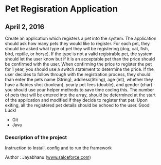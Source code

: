 # Pet Regisration Application

## April 2, 2016
 
 Create an application which registers a pet into the system. The application should ask how many pets they would like to register. For each pet, they should be asked what type of pet they will be registering (dog, cat, fish, bird, reptile, or horse). If the type is not a valid registrable pet, the system should let the user know but if it is an acceptable pet than the price should be confirmed with the user. When confirming the price to register the pet for 1 year, you should use a switch statement to determine the price. If the user decides to follow through with the registration process, they should than enter the pets name (String), address(String), age (int), whether they have a Rabies shot (boolean), yearly pet fees (double), and gender (char) - you should use your helper methods to save time coding this. The number of pets that will be entered into the array, should be determined at the start of the application and modified if they decide to register that pet. Upon exiting, all the registered pet details should be echoed to the user. Good Luck!
 
 
 * Git
 * Java
 

### Description of the project

Instruction to Install, config and to run the framework

Author : 
Jayabhanu (www.salceforce.com)
